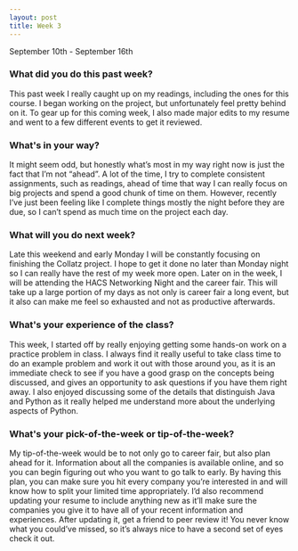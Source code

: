 ```yaml
---
layout: post
title: Week 3
---
```


September 10th - September 16th

### What did you do this past week?

This past week I really caught up on my readings, including the ones for this course. I began working on the project, but unfortunately feel pretty behind on it. To gear up for this coming week, I also made major edits to my resume and went to a few different events to get it reviewed.


### What's in your way?

It might seem odd, but honestly what’s most in my way right now is just the fact that I’m not “ahead”. A lot of the time, I try to complete consistent assignments, such as readings, ahead of time that way I can really focus on big projects and spend a good chunk of time on them. However, recently I’ve just been feeling like I complete things mostly the night before they are due, so I can’t spend as much time on the project each day.


### What will you do next week?

Late this weekend and early Monday I will be constantly focusing on finishing the Collatz project. I hope to get it done no later than Monday night so I can really have the rest of my week more open. Later on in the week, I will be attending the HACS Networking Night and the career fair. This will take up a large portion of my days as not only is career fair a long event, but it also can make me feel so exhausted and not as productive afterwards.


### What's your experience of the class?

This week, I started off by really enjoying getting some hands-on work on a practice problem in class. I always find it really useful to take class time to do an example problem and work it out with those around you, as it is an immediate check to see if you have a good grasp on the concepts being discussed, and gives an opportunity to ask questions if you have them right away. I also enjoyed discussing some of the details that distinguish Java and Python as it really helped me understand more about the underlying aspects of Python.


### What's your pick-of-the-week or tip-of-the-week?

My tip-of-the-week would be to not only go to career fair, but also plan ahead for it. Information about all the companies is available online, and so you can begin figuring out who you want to go talk to early. By having this plan, you can make sure you hit every company you’re interested in and will know how to split your limited time appropriately. I’d also recommend updating your resume to include anything new as it’ll make sure the companies you give it to have all of your recent information and experiences. After updating it, get a friend to peer review it! You never know what you could’ve missed, so it’s always nice to have a second set of eyes check it out.

